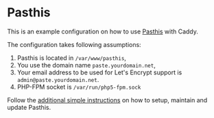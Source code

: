 # Pasthis

This is an example configuration on how to use [Pasthis](https://github.com/moulecorp/pasthis) with Caddy.

The configuration takes following assumptions:

1. Pasthis is located in `/var/www/pasthis`,
2. You use the domain name `paste.yourdomain.net`,
3. Your email address to be used for Let's Encrypt support is `admin@paste.yourdomain.net`.
4. PHP-FPM socket is `/var/run/php5-fpm.sock`

Follow the [additional simple instructions](https://github.com/moulecorp/pasthis/blob/master/README.md) on how to setup, maintain and update Pasthis.
